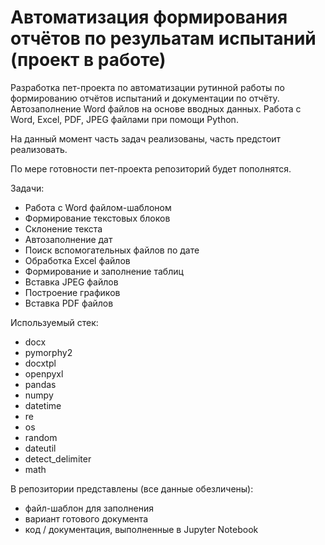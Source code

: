 # Автоматизация формирования отчётов по резульатам испытаний (проект в работе) 

Разработка пет-проекта по автоматизации рутинной работы по формированию отчётов испытаний и документации по отчёту. 
Автозаполнение Word файлов на основе вводных данных.
Работа с Word, Excel, PDF, JPEG файлами при помощи Python.

На данный момент часть задач реализованы, часть предстоит реализовать.

По мере готовности пет-проекта репозиторий будет пополнятся.

Задачи:

- Работа с Word файлом-шаблоном
- Формирование текстовых блоков
- Склонение текста 
- Автозаполнение дат
- Поиск вспомогательных файлов по дате
- Обработка Excel файлов
- Формирование и заполнение таблиц
- Вставка JPEG файлов
- Построение графиков
- Вставка PDF файлов


Используемый стек:

- docx
- pymorphy2
- docxtpl 
- openpyxl
- pandas
- numpy 
- datetime
- re
- os
- random
- dateutil
- detect_delimiter
- math

В репозитории представлены (все данные обезличены): 

- файл-шаблон для заполнения
- вариант готового документа
- код / документация, выполненные в Jupyter Notebook
